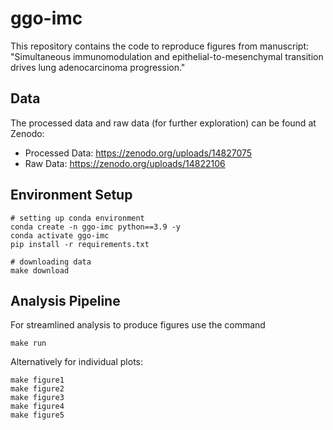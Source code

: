 # ggo-imc

This repository contains the code to reproduce figures from manuscript: "Simultaneous immunomodulation and epithelial-to-mesenchymal transition drives lung adenocarcinoma progression."

## Data
The processed data and raw data (for further exploration) can be found at Zenodo:
- Processed Data: https://zenodo.org/uploads/14827075
- Raw Data: https://zenodo.org/uploads/14822106

## Environment Setup
```
# setting up conda environment
conda create -n ggo-imc python==3.9 -y
conda activate ggo-imc
pip install -r requirements.txt

# downloading data
make download
```

## Analysis Pipeline
For streamlined analysis to produce figures use the command
```
make run
```

Alternatively for individual plots:
```
make figure1
make figure2
make figure3
make figure4
make figure5
```

<!-- ```
# plot celltype heatmaps
make celltype

# to plot differential abundance
make diff_abundance

# plot interactions
make interaction

make t_cell

make myelod

make epithelial

make microenvironment

``` -->
